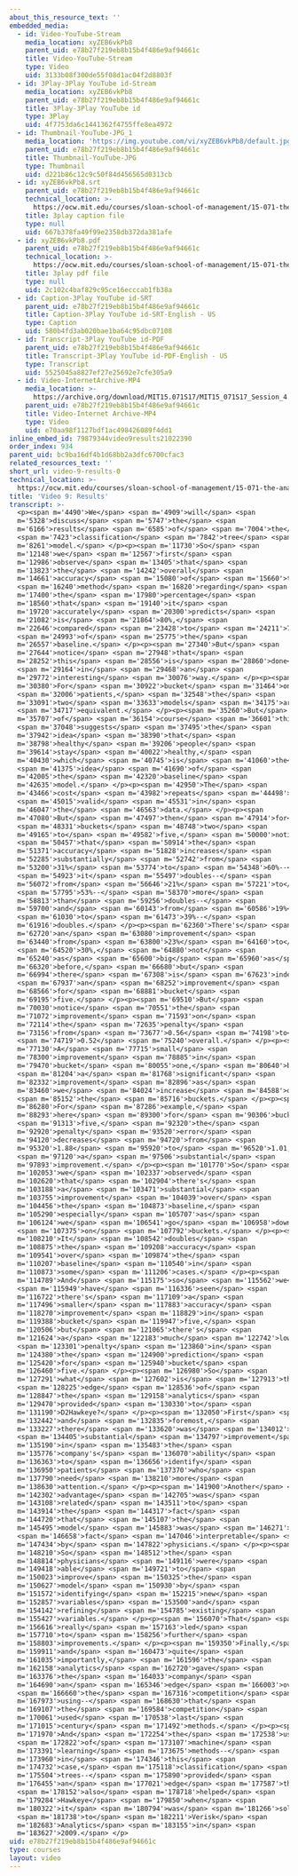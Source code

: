 ```yaml
---
about_this_resource_text: ''
embedded_media:
  - id: Video-YouTube-Stream
    media_location: xyZEB6vkPb8
    parent_uid: e78b27f219eb8b15b4f486e9af94661c
    title: Video-YouTube-Stream
    type: Video
    uid: 3133b08f300de55f08d1ac04f2d8803f
  - id: 3Play-3Play YouTube id-Stream
    media_location: xyZEB6vkPb8
    parent_uid: e78b27f219eb8b15b4f486e9af94661c
    title: 3Play-3Play YouTube id
    type: 3Play
    uid: 4f7753da6c1441362f4755ffe8ea4972
  - id: Thumbnail-YouTube-JPG_1
    media_location: 'https://img.youtube.com/vi/xyZEB6vkPb8/default.jpg'
    parent_uid: e78b27f219eb8b15b4f486e9af94661c
    title: Thumbnail-YouTube-JPG
    type: Thumbnail
    uid: d221b86c12c9c50f84d456565d0313cb
  - id: xyZEB6vkPb8.srt
    parent_uid: e78b27f219eb8b15b4f486e9af94661c
    technical_location: >-
      https://ocw.mit.edu/courses/sloan-school-of-management/15-071-the-analytics-edge-spring-2017/trees/keeping-an-eye-on-healthcare-costs-the-d2hawkeye-story/video-9-results/video-9-results-0/xyZEB6vkPb8.srt
    title: 3play caption file
    type: null
    uid: 667b378fa49f99e2358db372da381afe
  - id: xyZEB6vkPb8.pdf
    parent_uid: e78b27f219eb8b15b4f486e9af94661c
    technical_location: >-
      https://ocw.mit.edu/courses/sloan-school-of-management/15-071-the-analytics-edge-spring-2017/trees/keeping-an-eye-on-healthcare-costs-the-d2hawkeye-story/video-9-results/video-9-results-0/xyZEB6vkPb8.pdf
    title: 3play pdf file
    type: null
    uid: 2c102c4baf829c95ce16ecccab1fb38a
  - id: Caption-3Play YouTube id-SRT
    parent_uid: e78b27f219eb8b15b4f486e9af94661c
    title: Caption-3Play YouTube id-SRT-English - US
    type: Caption
    uid: 580b4fd3ab020bae1ba64c95dbc07108
  - id: Transcript-3Play YouTube id-PDF
    parent_uid: e78b27f219eb8b15b4f486e9af94661c
    title: Transcript-3Play YouTube id-PDF-English - US
    type: Transcript
    uid: 5525045a8827ef27e25692e7cfe305a9
  - id: Video-InternetArchive-MP4
    media_location: >-
      https://archive.org/download/MIT15.071S17/MIT15_071S17_Session_4.3.17_300k.mp4
    parent_uid: e78b27f219eb8b15b4f486e9af94661c
    title: Video-Internet Archive-MP4
    type: Video
    uid: e70aa98f1127bdf1ac498426089f4dd1
inline_embed_id: 79879344video9results21022390
order_index: 934
parent_uid: bc9ba16df4b1d68bb2a3dfc6700cfac3
related_resources_text: ''
short_url: video-9-results-0
technical_location: >-
  https://ocw.mit.edu/courses/sloan-school-of-management/15-071-the-analytics-edge-spring-2017/trees/keeping-an-eye-on-healthcare-costs-the-d2hawkeye-story/video-9-results/video-9-results-0
title: 'Video 9: Results'
transcript: >-
  <p><span m='4490'>We</span> <span m='4909'>will</span> <span
  m='5328'>discuss</span> <span m='5747'>the</span> <span
  m='6166'>results</span> <span m='6585'>of</span> <span m='7004'>the</span>
  <span m='7423'>classification</span> <span m='7842'>tree</span> <span
  m='8261'>model.</span> </p><p><span m='11730'>So</span> <span
  m='12148'>we</span> <span m='12567'>first</span> <span
  m='12986'>observe</span> <span m='13405'>that</span> <span
  m='13823'>the</span> <span m='14242'>overall</span> <span
  m='14661'>accuracy</span> <span m='15080'>of</span> <span m='15660'>the</span>
  <span m='16240'>method</span> <span m='16820'>regarding</span> <span
  m='17400'>the</span> <span m='17980'>percentage</span> <span
  m='18560'>that</span> <span m='19140'>it</span> <span
  m='19720'>accurately</span> <span m='20300'>predicts</span> <span
  m='21082'>is</span> <span m='21864'>80%,</span> <span
  m='22646'>compared</span> <span m='23428'>to</span> <span m='24211'>75%</span>
  <span m='24993'>of</span> <span m='25775'>the</span> <span
  m='26557'>baseline.</span> </p><p><span m='27340'>But</span> <span
  m='27644'>notice</span> <span m='27948'>that</span> <span
  m='28252'>this</span> <span m='28556'>is</span> <span m='28860'>done</span>
  <span m='29164'>in</span> <span m='29468'>an</span> <span
  m='29772'>interesting</span> <span m='30076'>way.</span> </p><p><span
  m='30380'>For</span> <span m='30922'>bucket</span> <span m='31464'>one</span>
  <span m='32006'>patients,</span> <span m='32548'>the</span> <span
  m='33091'>two</span> <span m='33633'>models</span> <span m='34175'>are</span>
  <span m='34717'>equivalent.</span> </p><p><span m='35260'>But</span> <span
  m='35707'>of</span> <span m='36154'>course</span> <span m='36601'>this</span>
  <span m='37048'>suggests</span> <span m='37495'>the</span> <span
  m='37942'>idea</span> <span m='38390'>that</span> <span
  m='38798'>healthy</span> <span m='39206'>people</span> <span
  m='39614'>stay</span> <span m='40022'>healthy,</span> <span
  m='40430'>which</span> <span m='40745'>is</span> <span m='41060'>the</span>
  <span m='41375'>idea</span> <span m='41690'>of</span> <span
  m='42005'>the</span> <span m='42320'>baseline</span> <span
  m='42635'>model.</span> </p><p><span m='42950'>The</span> <span
  m='43466'>cost</span> <span m='43982'>repeats</span> <span m='44498'>is</span>
  <span m='45015'>valid</span> <span m='45531'>in</span> <span
  m='46047'>the</span> <span m='46563'>data.</span> </p><p><span
  m='47080'>But</span> <span m='47497'>then</span> <span m='47914'>for</span>
  <span m='48331'>buckets</span> <span m='48748'>two</span> <span
  m='49165'>to</span> <span m='49582'>five,</span> <span m='50000'>notice</span>
  <span m='50457'>that</span> <span m='50914'>the</span> <span
  m='51371'>accuracy</span> <span m='51828'>increases</span> <span
  m='52285'>substantially</span> <span m='52742'>from</span> <span
  m='53200'>31%</span> <span m='53774'>to</span> <span m='54348'>60%--</span>
  <span m='54923'>it</span> <span m='55497'>doubles--</span> <span
  m='56072'>from</span> <span m='56646'>21%</span> <span m='57221'>to</span>
  <span m='57795'>53%--</span> <span m='58370'>more</span> <span
  m='58813'>than</span> <span m='59256'>doubles--</span> <span
  m='59700'>and</span> <span m='60143'>from</span> <span m='60586'>19%</span>
  <span m='61030'>to</span> <span m='61473'>39%--</span> <span
  m='61916'>doubles.</span> </p><p><span m='62360'>There's</span> <span
  m='62720'>an</span> <span m='63080'>improvement</span> <span
  m='63440'>from</span> <span m='63800'>23%</span> <span m='64160'>to</span>
  <span m='64520'>30%,</span> <span m='64880'>not</span> <span
  m='65240'>as</span> <span m='65600'>big</span> <span m='65960'>as</span> <span
  m='66320'>before,</span> <span m='66680'>but</span> <span
  m='66994'>there</span> <span m='67308'>is</span> <span m='67623'>indeed</span>
  <span m='67937'>an</span> <span m='68252'>improvement</span> <span
  m='68566'>for</span> <span m='68881'>bucket</span> <span
  m='69195'>five.</span> </p><p><span m='69510'>But</span> <span
  m='70030'>notice</span> <span m='70551'>the</span> <span
  m='71072'>improvement</span> <span m='71593'>on</span> <span
  m='72114'>the</span> <span m='72635'>penalty</span> <span
  m='73156'>from</span> <span m='73677'>0.56</span> <span m='74198'>to</span>
  <span m='74719'>0.52</span> <span m='75240'>overall.</span> </p><p><span
  m='77130'>A</span> <span m='77715'>small</span> <span
  m='78300'>improvement</span> <span m='78885'>in</span> <span
  m='79470'>bucket</span> <span m='80055'>one,</span> <span m='80640'>but</span>
  <span m='81204'>a</span> <span m='81768'>significant</span> <span
  m='82332'>improvement</span> <span m='82896'>as</span> <span
  m='83460'>we</span> <span m='84024'>increase</span> <span m='84588'>on</span>
  <span m='85152'>the</span> <span m='85716'>buckets.</span> </p><p><span
  m='86280'>For</span> <span m='87286'>example,</span> <span
  m='88293'>here</span> <span m='89300'>for</span> <span m='90306'>bucket</span>
  <span m='91313'>five,</span> <span m='92320'>the</span> <span
  m='92920'>penalty</span> <span m='93520'>error</span> <span
  m='94120'>decreases</span> <span m='94720'>from</span> <span
  m='95320'>1.88</span> <span m='95920'>to</span> <span m='96520'>1.01,</span>
  <span m='97120'>a</span> <span m='97506'>substantial</span> <span
  m='97893'>improvement.</span> </p><p><span m='101770'>So</span> <span
  m='102053'>we</span> <span m='102337'>observed</span> <span
  m='102620'>that</span> <span m='102904'>there's</span> <span
  m='103188'>a</span> <span m='103471'>substantial</span> <span
  m='103755'>improvement</span> <span m='104039'>over</span> <span
  m='104456'>the</span> <span m='104873'>baseline,</span> <span
  m='105290'>especially</span> <span m='105707'>as</span> <span
  m='106124'>we</span> <span m='106541'>go</span> <span m='106958'>down</span>
  <span m='107375'>on</span> <span m='107792'>buckets.</span> </p><p><span
  m='108210'>It</span> <span m='108542'>doubles</span> <span
  m='108875'>the</span> <span m='109208'>accuracy</span> <span
  m='109541'>over</span> <span m='109874'>the</span> <span
  m='110207'>baseline</span> <span m='110540'>in</span> <span
  m='110873'>some</span> <span m='111206'>cases.</span> </p><p><span
  m='114789'>And</span> <span m='115175'>so</span> <span m='115562'>we</span>
  <span m='115949'>have</span> <span m='116336'>seen</span> <span
  m='116722'>there's</span> <span m='117109'>a</span> <span
  m='117496'>smaller</span> <span m='117883'>accuracy</span> <span
  m='118270'>improvement</span> <span m='118829'>in</span> <span
  m='119388'>bucket</span> <span m='119947'>five,</span> <span
  m='120506'>but</span> <span m='121065'>there's</span> <span
  m='121624'>a</span> <span m='122183'>much</span> <span m='122742'>lower</span>
  <span m='123301'>penalty</span> <span m='123860'>in</span> <span
  m='124380'>the</span> <span m='124900'>prediction</span> <span
  m='125420'>for</span> <span m='125940'>bucket</span> <span
  m='126460'>five.</span> </p><p><span m='126980'>So</span> <span
  m='127291'>what</span> <span m='127602'>is</span> <span m='127913'>the</span>
  <span m='128225'>edge</span> <span m='128536'>of</span> <span
  m='128847'>the</span> <span m='129158'>analytics</span> <span
  m='129470'>provided</span> <span m='130330'>to</span> <span
  m='131190'>D2Hawkeye?</span> </p><p><span m='132050'>First</span> <span
  m='132442'>and</span> <span m='132835'>foremost,</span> <span
  m='133227'>there</span> <span m='133620'>was</span> <span m='134012'>a</span>
  <span m='134405'>substantial</span> <span m='134797'>improvement</span> <span
  m='135190'>in</span> <span m='135483'>the</span> <span
  m='135776'>company's</span> <span m='136070'>ability</span> <span
  m='136363'>to</span> <span m='136656'>identify</span> <span
  m='136950'>patients</span> <span m='137370'>who</span> <span
  m='137790'>need</span> <span m='138210'>more</span> <span
  m='138630'>attention.</span> </p><p><span m='141900'>Another</span> <span
  m='142302'>advantage</span> <span m='142705'>was</span> <span
  m='143108'>related</span> <span m='143511'>to</span> <span
  m='143914'>the</span> <span m='144317'>fact</span> <span
  m='144720'>that</span> <span m='145107'>the</span> <span
  m='145495'>model</span> <span m='145883'>was</span> <span m='146271'>in</span>
  <span m='146658'>fact</span> <span m='147046'>interpretable</span> <span
  m='147434'>by</span> <span m='147822'>physicians.</span> </p><p><span
  m='148210'>So</span> <span m='148512'>the</span> <span
  m='148814'>physicians</span> <span m='149116'>were</span> <span
  m='149418'>able</span> <span m='149721'>to</span> <span
  m='150023'>improve</span> <span m='150325'>the</span> <span
  m='150627'>model</span> <span m='150930'>by</span> <span
  m='151572'>identifying</span> <span m='152215'>new</span> <span
  m='152857'>variables</span> <span m='153500'>and</span> <span
  m='154142'>refining</span> <span m='154785'>existing</span> <span
  m='155427'>variables.</span> </p><p><span m='156070'>That</span> <span
  m='156616'>really</span> <span m='157163'>led</span> <span
  m='157710'>to</span> <span m='158256'>further</span> <span
  m='158803'>improvements.</span> </p><p><span m='159350'>Finally,</span> <span
  m='159911'>and</span> <span m='160473'>quite</span> <span
  m='161035'>importantly,</span> <span m='161596'>the</span> <span
  m='162158'>analytics</span> <span m='162720'>gave</span> <span
  m='163376'>the</span> <span m='164033'>company</span> <span
  m='164690'>an</span> <span m='165346'>edge</span> <span m='166003'>over</span>
  <span m='166660'>the</span> <span m='167316'>competition</span> <span
  m='167973'>using--</span> <span m='168630'>that</span> <span
  m='169107'>the</span> <span m='169584'>competition</span> <span
  m='170061'>used</span> <span m='170538'>last</span> <span
  m='171015'>century</span> <span m='171492'>methods.</span> </p><p><span
  m='171970'>And</span> <span m='172254'>the</span> <span m='172538'>use</span>
  <span m='172822'>of</span> <span m='173107'>machine</span> <span
  m='173391'>learning</span> <span m='173675'>methods--</span> <span
  m='173960'>in</span> <span m='174346'>this</span> <span
  m='174732'>case,</span> <span m='175118'>classification</span> <span
  m='175504'>trees--</span> <span m='175890'>provided</span> <span
  m='176455'>an</span> <span m='177021'>edge</span> <span m='177587'>that</span>
  <span m='178152'>also</span> <span m='178718'>helped</span> <span
  m='179284'>Hawkeye</span> <span m='179850'>when</span> <span
  m='180322'>it</span> <span m='180794'>was</span> <span m='181266'>sold</span>
  <span m='181738'>to</span> <span m='182211'>Verisk</span> <span
  m='182683'>Analytics</span> <span m='183155'>in</span> <span
  m='183627'>2009.</span> </p>
uid: e78b27f219eb8b15b4f486e9af94661c
type: courses
layout: video
---
```

